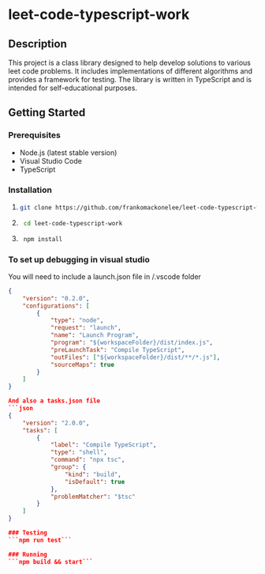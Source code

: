# leet-code-typescript-work

## Description

This project is a class library designed to help develop solutions to various leet code problems. It includes implementations of different algorithms and provides a framework for testing. The library is written in TypeScript and is intended for self-educational purposes.

## Getting Started

### Prerequisites

- Node.js (latest stable version)
- Visual Studio Code
- TypeScript

### Installation

1. ```bash
   git clone https://github.com/frankomackonelee/leet-code-typescript-work.git

2. ```bash 
    cd leet-code-typescript-work

3. ```bash
    npm install


### To set up debugging in visual studio

You will need to include a launch.json file in /.vscode folder
```json
{
    "version": "0.2.0",
    "configurations": [
        {
            "type": "node",
            "request": "launch",
            "name": "Launch Program",
            "program": "${workspaceFolder}/dist/index.js",
            "preLaunchTask": "Compile TypeScript",
            "outFiles": ["${workspaceFolder}/dist/**/*.js"],
            "sourceMaps": true
        }
    ]
}

And also a tasks.json file
```json
{
    "version": "2.0.0",
    "tasks": [
        {
            "label": "Compile TypeScript",
            "type": "shell",
            "command": "npx tsc",
            "group": {
                "kind": "build",
                "isDefault": true
            },
            "problemMatcher": "$tsc"
        }
    ]
}

### Testing
```npm run test```

### Running
```npm build && start```